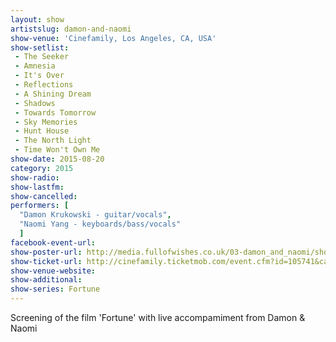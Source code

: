 ```yaml
---
layout: show
artistslug: damon-and-naomi
show-venue: 'Cinefamily, Los Angeles, CA, USA'
show-setlist:
 - The Seeker
 - Amnesia
 - It's Over
 - Reflections
 - A Shining Dream
 - Shadows
 - Towards Tomorrow
 - Sky Memories
 - Hunt House
 - The North Light
 - Time Won't Own Me
show-date: 2015-08-20
category: 2015
show-radio: 
show-lastfm: 
show-cancelled: 
performers: [
  "Damon Krukowski - guitar/vocals",
  "Naomi Yang - keyboards/bass/vocals"
  ]
facebook-event-url: 
show-poster-url: http://media.fullofwishes.co.uk/03-damon_and_naomi/show_assets/2015-08-20/damon-and-naomi-fortune-poster.jpg
show-ticket-url: http://cinefamily.ticketmob.com/event.cfm?id=105741&cart
show-venue-website: 
show-additional:
show-series: Fortune
---
```

Screening of the film 'Fortune' with live accompamiment from Damon & Naomi

